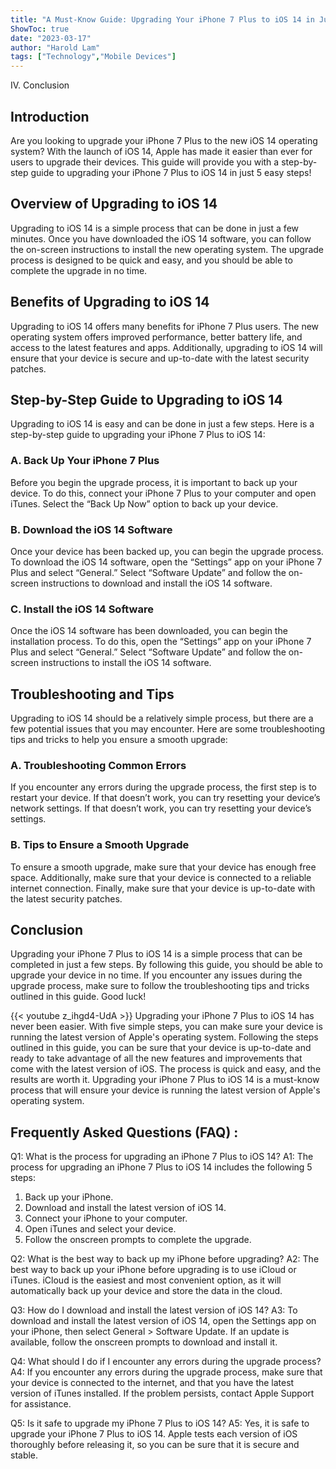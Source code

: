 ```yaml
---
title: "A Must-Know Guide: Upgrading Your iPhone 7 Plus to iOS 14 in Just 5 Easy Steps!"
ShowToc: true 
date: "2023-03-17"
author: "Harold Lam" 
tags: ["Technology","Mobile Devices"]
---
```

IV. Conclusion

## Introduction
Are you looking to upgrade your iPhone 7 Plus to the new iOS 14 operating system? With the launch of iOS 14, Apple has made it easier than ever for users to upgrade their devices. This guide will provide you with a step-by-step guide to upgrading your iPhone 7 Plus to iOS 14 in just 5 easy steps!

## Overview of Upgrading to iOS 14
Upgrading to iOS 14 is a simple process that can be done in just a few minutes. Once you have downloaded the iOS 14 software, you can follow the on-screen instructions to install the new operating system. The upgrade process is designed to be quick and easy, and you should be able to complete the upgrade in no time.

## Benefits of Upgrading to iOS 14
Upgrading to iOS 14 offers many benefits for iPhone 7 Plus users. The new operating system offers improved performance, better battery life, and access to the latest features and apps. Additionally, upgrading to iOS 14 will ensure that your device is secure and up-to-date with the latest security patches.

## Step-by-Step Guide to Upgrading to iOS 14
Upgrading to iOS 14 is easy and can be done in just a few steps. Here is a step-by-step guide to upgrading your iPhone 7 Plus to iOS 14:

### A. Back Up Your iPhone 7 Plus
Before you begin the upgrade process, it is important to back up your device. To do this, connect your iPhone 7 Plus to your computer and open iTunes. Select the “Back Up Now” option to back up your device.

### B. Download the iOS 14 Software
Once your device has been backed up, you can begin the upgrade process. To download the iOS 14 software, open the “Settings” app on your iPhone 7 Plus and select “General.” Select “Software Update” and follow the on-screen instructions to download and install the iOS 14 software.

### C. Install the iOS 14 Software
Once the iOS 14 software has been downloaded, you can begin the installation process. To do this, open the “Settings” app on your iPhone 7 Plus and select “General.” Select “Software Update” and follow the on-screen instructions to install the iOS 14 software.

## Troubleshooting and Tips
Upgrading to iOS 14 should be a relatively simple process, but there are a few potential issues that you may encounter. Here are some troubleshooting tips and tricks to help you ensure a smooth upgrade:

### A. Troubleshooting Common Errors
If you encounter any errors during the upgrade process, the first step is to restart your device. If that doesn’t work, you can try resetting your device’s network settings. If that doesn’t work, you can try resetting your device’s settings.

### B. Tips to Ensure a Smooth Upgrade
To ensure a smooth upgrade, make sure that your device has enough free space. Additionally, make sure that your device is connected to a reliable internet connection. Finally, make sure that your device is up-to-date with the latest security patches.

## Conclusion
Upgrading your iPhone 7 Plus to iOS 14 is a simple process that can be completed in just a few steps. By following this guide, you should be able to upgrade your device in no time. If you encounter any issues during the upgrade process, make sure to follow the troubleshooting tips and tricks outlined in this guide. Good luck!

{{< youtube z_ihgd4-UdA >}} 
Upgrading your iPhone 7 Plus to iOS 14 has never been easier. With five simple steps, you can make sure your device is running the latest version of Apple's operating system. Following the steps outlined in this guide, you can be sure that your device is up-to-date and ready to take advantage of all the new features and improvements that come with the latest version of iOS. The process is quick and easy, and the results are worth it. Upgrading your iPhone 7 Plus to iOS 14 is a must-know process that will ensure your device is running the latest version of Apple's operating system.

## Frequently Asked Questions (FAQ) :
Q1: What is the process for upgrading an iPhone 7 Plus to iOS 14? 
A1: The process for upgrading an iPhone 7 Plus to iOS 14 includes the following 5 steps: 
1. Back up your iPhone. 
2. Download and install the latest version of iOS 14. 
3. Connect your iPhone to your computer. 
4. Open iTunes and select your device. 
5. Follow the onscreen prompts to complete the upgrade. 

Q2: What is the best way to back up my iPhone before upgrading? 
A2: The best way to back up your iPhone before upgrading is to use iCloud or iTunes. iCloud is the easiest and most convenient option, as it will automatically back up your device and store the data in the cloud. 

Q3: How do I download and install the latest version of iOS 14? 
A3: To download and install the latest version of iOS 14, open the Settings app on your iPhone, then select General > Software Update. If an update is available, follow the onscreen prompts to download and install it. 

Q4: What should I do if I encounter any errors during the upgrade process? 
A4: If you encounter any errors during the upgrade process, make sure that your device is connected to the internet, and that you have the latest version of iTunes installed. If the problem persists, contact Apple Support for assistance. 

Q5: Is it safe to upgrade my iPhone 7 Plus to iOS 14? 
A5: Yes, it is safe to upgrade your iPhone 7 Plus to iOS 14. Apple tests each version of iOS thoroughly before releasing it, so you can be sure that it is secure and stable.


